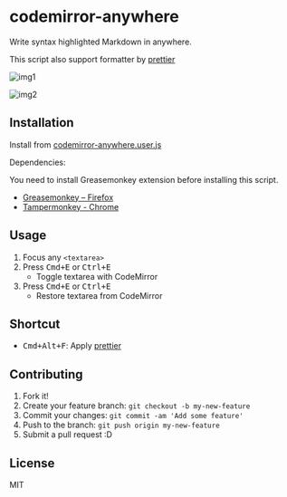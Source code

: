 # codemirror-anywhere

Write syntax highlighted Markdown in anywhere.

This script also support formatter by [prettier](http://prettier.io/)

![img1](http://i.gyazo.com/c29a9a3535c66083827cba81181bd5c1.gif)

![img2](http://i.gyazo.com/990c553552be3ca673e815c777c3f8b2.gif)

## Installation

Install from [codemirror-anywhere.user.js](https://azu.github.io/codemirror-anywhere/codemirror-anywhere.user.js)

Dependencies:

You need to install Greasemonkey extension before installing this script.

- [Greasemonkey – Firefox](https://addons.mozilla.org/ja/firefox/addon/greasemonkey/ "Greasemonkey – Get this Extension for 🦊 Firefox (ja)")
- [Tampermonkey - Chrome](https://chrome.google.com/webstore/detail/tampermonkey/dhdgffkkebhmkfjojejmpbldmpobfkfo?hl=ja)


## Usage

1. Focus any `<textarea>`
2. Press <kbd>Cmd+E</kbd> or <kbd>Ctrl+E</kbd>
    - Toggle textarea with CodeMirror
3. Press <kbd>Cmd+E</kbd> or <kbd>Ctrl+E</kbd>
    - Restore textarea from CodeMirror

## Shortcut

- <kbd>Cmd+Alt+F</kbd>: Apply [prettier](http://prettier.io/)

## Contributing

1. Fork it!
2. Create your feature branch: `git checkout -b my-new-feature`
3. Commit your changes: `git commit -am 'Add some feature'`
4. Push to the branch: `git push origin my-new-feature`
5. Submit a pull request :D

## License

MIT
